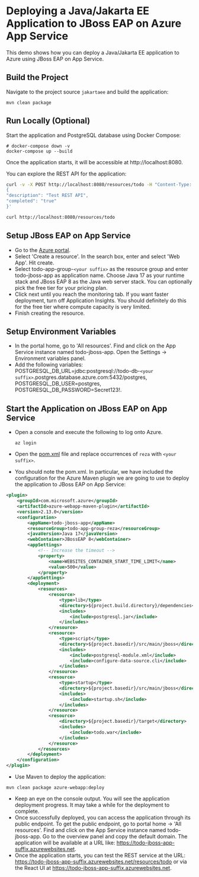 # Deploying a Java/Jakarta EE Application to JBoss EAP on Azure App Service
This demo shows how you can deploy a Java/Jakarta EE application to Azure using JBoss EAP on App Service.

## Build the Project
Navigate to the project source `jakartaee` and build the application:

```
mvn clean package
```

## Run Locally (Optional)
Start the application and PostgreSQL database using Docker Compose:

```
# docker-compose down -v
docker-compose up --build
```

Once the application starts, it will be accessible at http://localhost:8080.

You can explore the REST API for the application:

```bash
curl -v -X POST http://localhost:8080/resources/todo -H "Content-Type: application/json" -d '
{
"description": "Test REST API",
"completed": "true"
}'

curl http://localhost:8080/resources/todo
```

## Setup JBoss EAP on App Service
* Go to the [Azure portal](http://portal.azure.com).
* Select 'Create a resource'. In the search box, enter and select 'Web App'. Hit create.
* Select todo-app-group-`<your suffix>` as the resource group and enter todo-jboss-app as application name. Choose Java 17 as your runtime stack and JBoss EAP 8 as the Java web server stack. You can optionally pick the free tier for your pricing plan.
* Click next until you reach the monitoring tab. If you want faster deployment, turn off Application Insights. You should definitely do this for the free tier where compute capacity is very limited.
* Finish creating the resource.

## Setup Environment Variables
* In the portal home, go to 'All resources'. Find and click on the App Service instance named todo-jboss-app. Open the Settings -> Environment variables panel.
* Add the following variables: POSTGRESQL_DB_URL=jdbc:postgresql://todo-db-`<your suffix>`.postgres.database.azure.com:5432/postgres, POSTGRESQL_DB_USER=postgres, POSTGRESQL_DB_PASSWORD=Secret123!.

## Start the Application on JBoss EAP on App Service
* Open a console and execute the following to log onto Azure.

	```
	az login
	```

* Open the [pom.xml](pom.xml) file and replace occurrences of `reza` with `<your suffix>`.
* You should note the pom.xml. In particular, we have included the configuration for the Azure Maven plugin we are going to use to deploy the application to JBoss EAP on App Service:

```xml
<plugin>
    <groupId>com.microsoft.azure</groupId>
    <artifactId>azure-webapp-maven-plugin</artifactId>
    <version>2.13.0</version>
    <configuration>
        <appName>todo-jboss-app</appName>
        <resourceGroup>todo-app-group-reza</resourceGroup>
        <javaVersion>Java 17</javaVersion>
        <webContainer>JBossEAP 8</webContainer>
        <appSettings>
            <!-- Increase the timeout -->
            <property>
                <name>WEBSITES_CONTAINER_START_TIME_LIMIT</name>
                <value>500</value>
            </property>
        </appSettings>
        <deployment>
            <resources>
                <resource>
                    <type>lib</type>
                    <directory>${project.build.directory}/dependencies</directory>
                    <includes>
                        <include>postgresql.jar</include>
                    </includes>
                </resource>
                <resource>
                    <type>script</type>
                    <directory>${project.basedir}/src/main/jboss</directory>
                    <includes>
                        <include>postgresql-module.xml</include>
                        <include>configure-data-source.cli</include>
                    </includes>
                </resource>
                <resource>
                    <type>startup</type>
                    <directory>${project.basedir}/src/main/jboss</directory>
                    <includes>
                        <include>startup.sh</include>
                    </includes>
                </resource>
                <resource>
                    <directory>${project.basedir}/target</directory>
                    <includes>
                        <include>todo.war</include>
                    </includes>
                </resource>
            </resources>
        </deployment>
    </configuration>
</plugin>
```

* Use Maven to deploy the application:

```
mvn clean package azure-webapp:deploy
```

* Keep an eye on the console output. You will see the application deployment progress. It may take a while for the deployment to complete.
* Once successfully deployed, you can access the application through its public endpoint. To get the public endpoint, go to portal home -> 'All resources'. Find and click on the App Service instance named todo-jboss-app. Go to the overview panel and copy the default domain. The application will be available at a URL like: https://todo-jboss-app-suffix.azurewebsites.net.
* Once the application starts, you can test the REST service at the URL: https://todo-jboss-app-suffix.azurewebsites.net/resources/todo or via the React UI at https://todo-jboss-app-suffix.azurewebsites.net.
